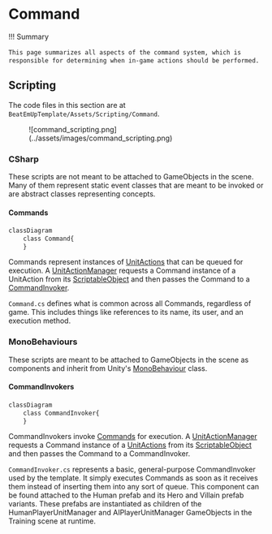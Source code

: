 # Command

!!! Summary

    This page summarizes all aspects of the command system, which is responsible for determining when in-game actions should be performed.

## Scripting

The code files in this section are at `BeatEmUpTemplate/Assets/Scripting/Command`.

<figure markdown="span">
    ![command_scripting.png](../assets/images/command_scripting.png)
</figure>

### CSharp

These scripts are not meant to be attached to GameObjects in the scene. Many of them represent static event classes that are meant to be invoked or are abstract classes representing concepts.

#### Commands

``` mermaid
classDiagram
    class Command{
    }
```

Commands represent instances of [UnitActions](action.md#unitactions) that can be queued for execution. A [UnitActionManager](action.md#unitactionmanagers) requests a Command instance of a UnitAction from its [ScriptableObject](https://docs.unity3d.com/6000.0/Documentation/ScriptReference/ScriptableObject.html) and then passes the Command to a [CommandInvoker](#commandinvokers).

`Command.cs` defines what is common across all Commands, regardless of game. This includes things like references to its name, its user, and an execution method.

### MonoBehaviours

These scripts are meant to be attached to GameObjects in the scene as components and inherit from Unity's [MonoBehaviour](https://docs.unity3d.com/6000.0/Documentation/Manual/class-MonoBehaviour.html) class.

#### CommandInvokers

``` mermaid
classDiagram
    class CommandInvoker{
    }
```

CommandInvokers invoke [Commands](#commands) for execution. A [UnitActionManager](action.md#unitactionmanagers) requests a Command instance of a [UnitActions](action.md#unitactions) from its [ScriptableObject](https://docs.unity3d.com/6000.0/Documentation/ScriptReference/ScriptableObject.html) and then passes the Command to a CommandInvoker. 

`CommandInvoker.cs` represents a basic, general-purpose CommandInvoker used by the template. It simply executes Commands as soon as it receives them instead of inserting them into any sort of queue. This component can be found attached to the Human prefab and its Hero and Villain prefab variants. These prefabs are instantiated as children of the HumanPlayerUnitManager and AIPlayerUnitManager GameObjects in the Training scene at runtime.